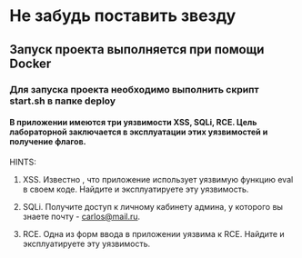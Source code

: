# Не забудь поставить звезду

## Запуск проекта выполняется при помощи Docker

### Для запуска проекта необходимо выполнить скрипт start.sh в папке deploy

#### В приложении имеются три уязвимости XSS, SQLi, RCE. Цель лабораторной заключается в эксплуатации этих уязвимостей и получение флагов. 

HINTS:

1) XSS. Известно , что приложение использует уязвимую функцию eval в своем коде. Найдите и эксплуатируете эту уязвимость.
  
2) SQLi. Получите доступ к личному кабинету админа, у которого вы знаете почту - carlos@mail.ru.
  
3) RCE. Одна из форм ввода в приложении уязвима к RCE. Найдите и эксплуатируете эту уязвимость.
